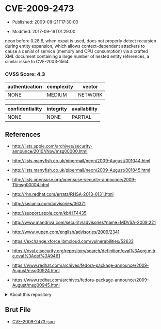 # CVE-2009-2473

- Published: 2009-08-21T17:30:00

- Modified: 2017-09-19T01:29:00

neon before 0.28.6, when expat is used, does not properly detect recursion during entity expansion, which allows context-dependent attackers to cause a denial of service (memory and CPU consumption) via a crafted XML document containing a large number of nested entity references, a similar issue to CVE-2003-1564.

### CVSS Score: **4.3**

| authentication | complexity | vector |
| --- | --- | --- |
| NONE | MEDIUM | NETWORK |

| confidentiality | integrity | availability |
| --- | --- | --- |
| NONE | NONE | PARTIAL |

## References

* http://lists.apple.com/archives/security-announce/2010//Nov/msg00000.html

* http://lists.manyfish.co.uk/pipermail/neon/2009-August/001044.html

* http://lists.manyfish.co.uk/pipermail/neon/2009-August/001045.html

* http://lists.opensuse.org/opensuse-security-announce/2009-11/msg00004.html

* http://rhn.redhat.com/errata/RHSA-2013-0131.html

* http://secunia.com/advisories/36371

* http://support.apple.com/kb/HT4435

* http://www.mandriva.com/security/advisories?name=MDVSA-2009:221

* http://www.vupen.com/english/advisories/2009/2341

* https://exchange.xforce.ibmcloud.com/vulnerabilities/52633

* https://oval.cisecurity.org/repository/search/definition/oval%3Aorg.mitre.oval%3Adef%3A9461

* https://www.redhat.com/archives/fedora-package-announce/2009-August/msg00924.html

* https://www.redhat.com/archives/fedora-package-announce/2009-August/msg00945.html

<details>
<summary>About this repository</summary> 

  This repository is part of the project [Live Hack CVE](https://github.com/Live-Hack-CVE). Main website can be found [www.live-hack.org](https://www.live-hack.org) 
  
  Made by [Sn0wAlice](https://github.com/Sn0wAlice) for the people that care about security and need to have a feed of the latest CVEs. Hope you enjoy it, don't forget to star the repo and follow me on [Twitter](https://twitter.com/Sn0wAlice) and [Github](https://github.com/Sn0wAlice). And that is my [personnal website](https://www.alice-snow.me/)

  - [Home Page](https://github.com/Live-Hack-CVE)
  - [Framework](https://github.com/Live-Hack-CVE/cve-framework)
  - [CVE database](https://github.com/Live-Hack-CVE/full_database)
  - [Changelog](https://github.com/Live-Hack-CVE/Changelog)
</details>

## Brut File

* [CVE-2009-2473.json](https://raw.githubusercontent.com/Live-Hack-CVE/full_database/main/cves/2009/CVE-2009-2473.json)

